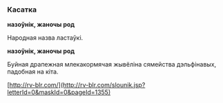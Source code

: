 ### Касатка
**назоўнік, жаночы род**

Народная назва ластаўкі.

**назоўнік, жаночы род**

Буйная драпежная млекакормячая жывёліна сямейства дэльфінавых, падобная на кіта.

<a rel="author">[http://rv-blr.com/](http://rv-blr.com/slounik.jsp?letterId=0&maskId=0&pageId=1355)</a>
